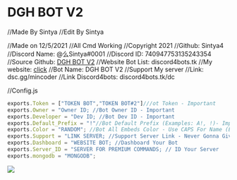 # DGH BOT V2

//Made By Sintya
//Edit By Sintya

//Made on 12/5/2021
//All Cmd Working
//Copyright 2021 
//Github: Sintya4
//Discord Name: @么Sintya#0001
//Discord ID: 740947753135243354
//Source Github: [DGH BOT V2](https://github.com/Sintya4/PREMIUM-DGH-BOT-V2)
//Website Bot List: discord4bots.tk
//My website: [click](https://dgh-bot.ddns.net)
//Bot Name: DGH BOT V2
//Support My server 
//Link: dsc.gg/mincoder
//Link Discord4bots: discord4bots.tk/dc

//Config.js
```js
exports.Token = ["TOKEN BOT","TOKEN BOT#2"]///ot Token - Important
exports.Owner = "Owner ID; //Bot Owner ID - Important
exports.Developer = "Dev ID; //Bot Dev ID - Important
exports.Default_Prefix = "!"//Bot Default Prefix (Examples: A!, !)- Important
exports.Color = "RANDOM"; //Bot All Embeds Color - Use CAPS For Name (Examples: BLUE, RANDOM) - Important
exports.Support = "LINK SERVER; //Support Server Link - Never Gonna Give You Up (If No Link Provided)
exports.Dashboard = "WEBSITE BOT; //Dashboard Your Bot
exports.Server_ID = "SERVER FOR PREMIUM COMMANDS; // ID Your Server
exports.mongodb = "MONGODB";
```
<a href="https://discord4bots.tk/bot/849903077690572800">
<img src="https://discord4bots.tk/bot/849903077690572800/widget"/>
 </a>
    
